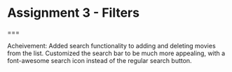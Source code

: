 # Assignment 3 - Filters
===

Acheivement:
Added search functionality to adding and deleting movies from the list. Customized the search bar to be much more appealing, with a font-awesome search icon instead of the regular search button. 